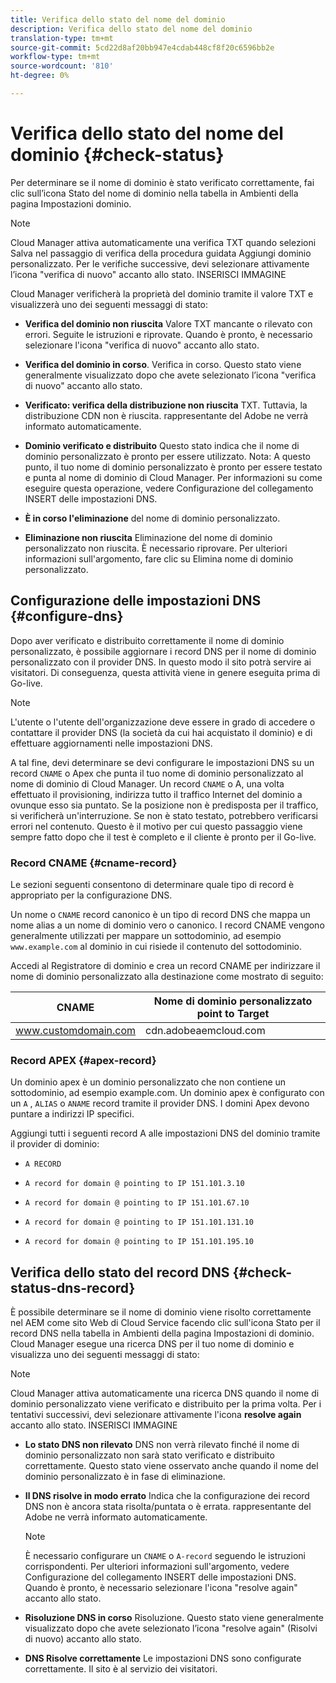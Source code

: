 ```yaml
---
title: Verifica dello stato del nome del dominio
description: Verifica dello stato del nome del dominio
translation-type: tm+mt
source-git-commit: 5cd22d8af20bb947e4cdab448cf8f20c6596bb2e
workflow-type: tm+mt
source-wordcount: '810'
ht-degree: 0%

---
```



# Verifica dello stato del nome del dominio {#check-status}

Per determinare se il nome di dominio è stato verificato correttamente, fai clic sull’icona Stato del nome di dominio nella tabella in Ambienti della pagina Impostazioni dominio.

>[!NOTE]
>Cloud Manager attiva automaticamente una verifica TXT quando selezioni Salva nel passaggio di verifica della procedura guidata Aggiungi dominio personalizzato. Per le verifiche successive, devi selezionare attivamente l’icona &quot;verifica di nuovo&quot; accanto allo stato. INSERISCI IMMAGINE

Cloud Manager verificherà la proprietà del dominio tramite il valore TXT e visualizzerà uno dei seguenti messaggi di stato:

* **Verifica del dominio non riuscita** Valore TXT mancante o rilevato con errori. Seguite le istruzioni e riprovate. Quando è pronto, è necessario selezionare l&#39;icona &quot;verifica di nuovo&quot; accanto allo stato.

* **Verifica del dominio in corso**. Verifica in corso. Questo stato viene generalmente visualizzato dopo che avete selezionato l’icona &quot;verifica di nuovo&quot; accanto allo stato.

* **Verificato: verifica della distribuzione non riuscita** TXT. Tuttavia, la distribuzione CDN non è riuscita.  rappresentante del Adobe ne verrà informato automaticamente.

* **Dominio verificato e distribuito** Questo stato indica che il nome di dominio personalizzato è pronto per essere utilizzato. Nota: A questo punto, il tuo nome di dominio personalizzato è pronto per essere testato e punta al nome di dominio di Cloud Manager. Per informazioni su come eseguire questa operazione, vedere Configurazione del collegamento INSERT delle impostazioni DNS.

* **È in corso l&#39;eliminazione** del nome di dominio personalizzato.

* **Eliminazione non riuscita** Eliminazione del nome di dominio personalizzato non riuscita. È necessario riprovare. Per ulteriori informazioni sull&#39;argomento, fare clic su Elimina nome di dominio personalizzato.


## Configurazione delle impostazioni DNS {#configure-dns}

Dopo aver verificato e distribuito correttamente il nome di dominio personalizzato, è possibile aggiornare i record DNS per il nome di dominio personalizzato con il provider DNS. In questo modo il sito potrà servire ai visitatori. Di conseguenza, questa attività viene in genere eseguita prima di Go-live.

>[!NOTE]
>L&#39;utente o l&#39;utente dell&#39;organizzazione deve essere in grado di accedere o contattare il provider DNS (la società da cui hai acquistato il dominio) e di effettuare aggiornamenti nelle impostazioni DNS.

A tal fine, devi determinare se devi configurare le impostazioni DNS su un record `CNAME` o Apex che punta il tuo nome di dominio personalizzato al nome di dominio di Cloud Manager. Un record `CNAME` o A, una volta effettuato il provisioning, indirizza tutto il traffico Internet del dominio a ovunque esso sia puntato. Se la posizione non è predisposta per il traffico, si verificherà un&#39;interruzione. Se non è stato testato, potrebbero verificarsi errori nel contenuto. Questo è il motivo per cui questo passaggio viene sempre fatto dopo che il test è completo e il cliente è pronto per il Go-live.

### Record CNAME {#cname-record}

Le sezioni seguenti consentono di determinare quale tipo di record è appropriato per la configurazione DNS.

Un nome o `CNAME` record canonico è un tipo di record DNS che mappa un nome alias a un nome di dominio vero o canonico. I record CNAME vengono generalmente utilizzati per mappare un sottodominio, ad esempio `www.example.com` al dominio in cui risiede il contenuto del sottodominio.

Accedi al Registratore di dominio e crea un record CNAME per indirizzare il nome di dominio personalizzato alla destinazione come mostrato di seguito:

| CNAME | Nome di dominio personalizzato point to Target |
|--- |--- |
| www.customdomain.com | cdn.adobeaemcloud.com |

### Record APEX {#apex-record}

Un dominio apex è un dominio personalizzato che non contiene un sottodominio, ad esempio example.com. Un dominio apex è configurato con un `A` , `ALIAS` o `ANAME` record tramite il provider DNS. I domini Apex devono puntare a indirizzi IP specifici.

Aggiungi tutti i seguenti record A alle impostazioni DNS del dominio tramite il provider di dominio:

* `A RECORD`

* `A record for domain @ pointing to IP 151.101.3.10`

* `A record for domain @ pointing to IP 151.101.67.10`

* `A record for domain @ pointing to IP 151.101.131.10`

* `A record for domain @ pointing to IP 151.101.195.10`

## Verifica dello stato del record DNS {#check-status-dns-record}

È possibile determinare se il nome di dominio viene risolto correttamente nel AEM come sito Web di Cloud Service facendo clic sull&#39;icona Stato per il record DNS nella tabella in Ambienti della pagina Impostazioni di dominio. Cloud Manager esegue una ricerca DNS per il tuo nome di dominio e visualizza uno dei seguenti messaggi di stato:

>[!NOTE]
>Cloud Manager attiva automaticamente una ricerca DNS quando il nome di dominio personalizzato viene verificato e distribuito per la prima volta. Per i tentativi successivi, devi selezionare attivamente l&#39;icona **resolve again** accanto allo stato. INSERISCI IMMAGINE

* **Lo stato DNS non rilevato** DNS non verrà rilevato finché il nome di dominio personalizzato non sarà stato verificato e distribuito correttamente. Questo stato viene osservato anche quando il nome del dominio personalizzato è in fase di eliminazione.

* **Il DNS risolve in modo errato** Indica che la configurazione dei record DNS non è ancora stata risolta/puntata o è errata.  rappresentante del Adobe ne verrà informato automaticamente.

   >[!NOTE]
   >È necessario configurare un `CNAME` o `A-record` seguendo le istruzioni corrispondenti. Per ulteriori informazioni sull&#39;argomento, vedere Configurazione del collegamento INSERT delle impostazioni DNS. Quando è pronto, è necessario selezionare l&#39;icona &quot;resolve again&quot; accanto allo stato.

* **Risoluzione DNS in corso** Risoluzione. Questo stato viene generalmente visualizzato dopo che avete selezionato l’icona &quot;resolve again&quot; (Risolvi di nuovo) accanto allo stato.

* **DNS Risolve correttamente** Le impostazioni DNS sono configurate correttamente. Il sito è al servizio dei visitatori.
